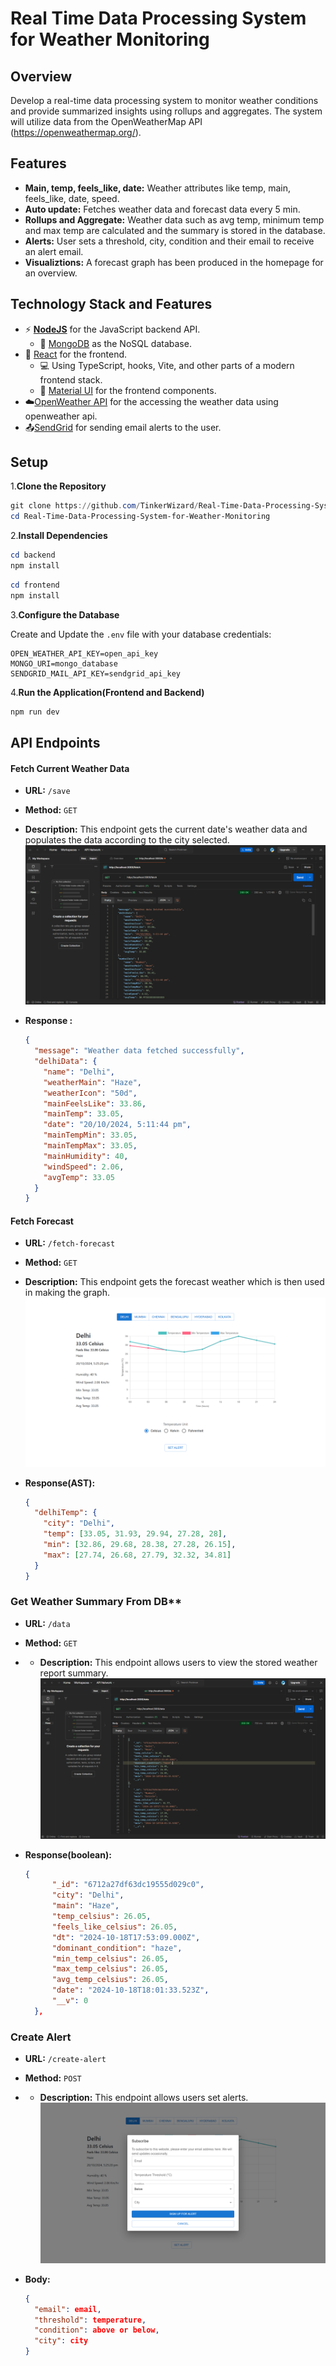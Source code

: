 # Real Time Data Processing System for Weather Monitoring

## Overview

Develop a real-time data processing system to monitor weather conditions and provide
summarized insights using rollups and aggregates. The system will utilize data from the
OpenWeatherMap API (https://openweathermap.org/).

## Features

- **Main, temp, feels_like, date:** Weather attributes like temp, main, feels_like, date, speed.
- **Auto update:** Fetches weather data and forecast data every 5 min.
- **Rollups and Aggregate:** Weather data such as avg temp, minimum temp and max temp are calculated and the summary is stored in the database.
- **Alerts:** User sets a threshold, city, condition and their email to receive an alert email.
- **Visualiztions:** A forecast graph has been produced in the homepage for an overview.

## Technology Stack and Features

- ⚡ [**NodeJS**](https://nodejs.org) for the JavaScript backend API.
  - 💾 [MongoDB](mongodb.com/) as the NoSQL database.
- 🚀 [React](https://vite.dev) for the frontend.
  - 💻 Using TypeScript, hooks, Vite, and other parts of a modern frontend stack.
  - 🎨 [Material UI](https://mui.com/material-ui/) for the frontend components.
- ☁️[OpenWeather API](openweathermap.org/) for the accessing the weather data using openweather api.
- 📤[SendGrid](https://app.sendgrid.com) for sending email alerts to the user.

## Setup

1.**Clone the Repository**

```powershell
git clone https://github.com/TinkerWizard/Real-Time-Data-Processing-System-for-Weather-Monitoring.git
cd Real-Time-Data-Processing-System-for-Weather-Monitoring
```

2.**Install Dependencies**

```powershell
cd backend
npm install
```

```powershell
cd frontend
npm install
```

3.**Configure the Database**

Create and Update the `.env` file with your database credentials:

```
OPEN_WEATHER_API_KEY=open_api_key
MONGO_URI=mongo_database
SENDGRID_MAIL_API_KEY=sendgrid_api_key
```

4.**Run the Application(Frontend and Backend)**

```powershell
npm run dev
```

## API Endpoints

#### Fetch Current Weather Data

- **URL:** `/save`
- **Method:** `GET`
- **Description:** This endpoint gets the current date's weather data and populates the data according to the city selected.
  ![Fetch Current Weather](./images/fetch.png)

- **Response :**
  ```json
  {
    "message": "Weather data fetched successfully",
    "delhiData": {
      "name": "Delhi",
      "weatherMain": "Haze",
      "weatherIcon": "50d",
      "mainFeelsLike": 33.86,
      "mainTemp": 33.05,
      "date": "20/10/2024, 5:11:44 pm",
      "mainTempMin": 33.05,
      "mainTempMax": 33.05,
      "mainHumidity": 40,
      "windSpeed": 2.06,
      "avgTemp": 33.05
    }
  }
  ```

#### Fetch Forecast

- **URL:** `/fetch-forecast`
- **Method:** `GET`
- **Description:** This endpoint gets the forecast weather which is then used in making the graph.
  ![Fetch Forecast](./images/fetch-forecast.png)

- **Response(AST):**
  ```json
  {
    "delhiTemp": {
      "city": "Delhi",
      "temp": [33.05, 31.93, 29.94, 27.28, 28],
      "min": [32.86, 29.68, 28.38, 27.28, 26.15],
      "max": [27.74, 26.68, 27.79, 32.32, 34.81]
    }
  }
  ```

### Get Weather Summary From DB**

- **URL:** `/data`
- **Method:** `GET`
- - **Description:** This endpoint allows users to view the stored weather report summary.
    ![Evaluate rules](./images/data.png)


- **Response(boolean):**
  ```json
  {
        "_id": "6712a27df63dc19555d029c0",
        "city": "Delhi",
        "main": "Haze",
        "temp_celsius": 26.05,
        "feels_like_celsius": 26.05,
        "dt": "2024-10-18T17:53:09.000Z",
        "dominant_condition": "haze",
        "min_temp_celsius": 26.05,
        "max_temp_celsius": 26.05,
        "avg_temp_celsius": 26.05,
        "date": "2024-10-18T18:01:33.523Z",
        "__v": 0
    },
  ```

### Create Alert

- **URL:** `/create-alert`
- **Method:** `POST`
- - **Description:** This endpoint allows users set alerts.
    ![Evaluate rules](./images/alert.png)

- **Body:**
  ```json
  {
    "email": email,
    "threshold": temperature,
    "condition": above or below,
    "city": city
  }
  ```
